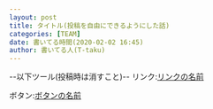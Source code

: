 ```yaml
---
layout: post
title: タイトル(投稿を自由にできるようにした話)
categories: [TEAM]
date: 書いてる時間(2020-02-02 16:45)
author: 書いてる人(T-taku)
---
```


--以下ツール(投稿時は消すこと)--
リンク:<a href="リンク" class="a-orange">リンクの名前</a>

ボタン:<a class="btn-blue" href="リンク">ボタンの名前</a>